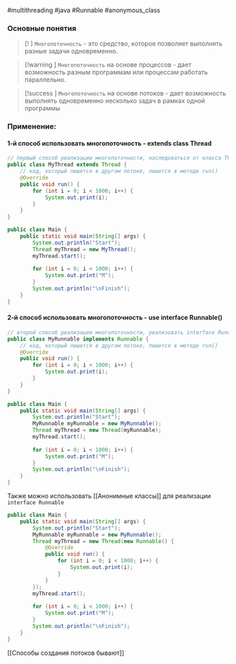 #multithreading #java #Runnable #anonymous_class
### Основные понятия

>[! ] `Многопоточность` - это средство, которое позволяет выполнять разные задачи одновременно.

 >[!warning ] `Многопоточность` на основе процессов - дает возможность разным программам или процессам работать параллельно.

>[!success ] `Многопоточность` на основе потоков - дает возможность выполнять одновременно несколько задач в рамках одной программы
### Применение:

#### 1-й способ использовать многопоточность - extends class Thread

```java
// первый способ реализации многопоточности, наследоваться от класса Thread  
public class MyThread extends Thread {  
    // код, который пишется в другом потоке, пишется в методе run()  
    @Override  
    public void run() {  
        for (int i = 0; i < 1000; i++) {  
            System.out.print(i);  
        }  
    }  
}

public class Main {  
    public static void main(String[] args) {  
        System.out.println("Start");  
        Thread myThread = new MyThread();  
        myThread.start();  
  
        for (int i = 0; i < 1000; i++) {  
            System.out.print("M");  
        }  
        System.out.println("\nFinish");  
    }  
}
```

#### 2-й способ использовать многопоточность - use interface Runnable()

```java
// второй способ реализации многопоточности, реализовать interface Runnable  
public class MyRunnable implements Runnable {  
    // код, который пишется в другом потоке, пишется в методе run()  
    @Override  
    public void run() {  
        for (int i = 0; i < 1000; i++) {  
            System.out.print(i);  
        }  
    }  
}

public class Main {  
    public static void main(String[] args) {  
        System.out.println("Start");  
        MyRunnable myRunnable = new MyRunnable();  
        Thread myThread = new Thread(myRunnable);  
        myThread.start();  
  
        for (int i = 0; i < 1000; i++) {  
            System.out.print("M");  
        }  
        System.out.println("\nFinish");  
    }  
}
```

Также можно использовать [[Анонимные классы]] для реализации `interface Runnable`

```java
public class Main {  
    public static void main(String[] args) {  
        System.out.println("Start");  
        MyRunnable myRunnable = new MyRunnable();  
        Thread myThread = new Thread(new Runnable() {  
            @Override  
            public void run() {  
                for (int i = 0; i < 1000; i++) {  
                    System.out.print(i);  
                }  
            }  
        });  
        myThread.start();  
  
        for (int i = 0; i < 1000; i++) {  
            System.out.print("M");  
        }  
        System.out.println("\nFinish");  
    }  
}
```

[[Cпособы создания потоков бывают]]



